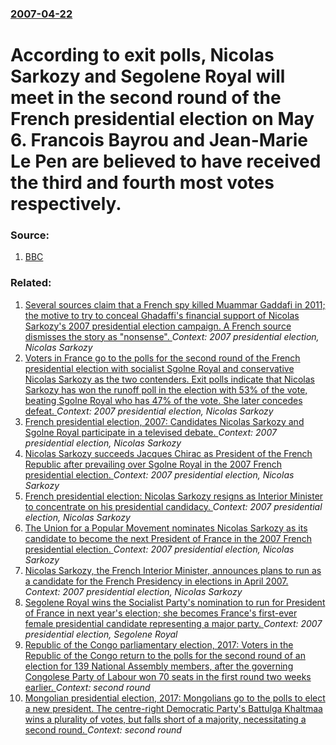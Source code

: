 ### [2007-04-22](/news/2007/04/22/index.md)

#  According to exit polls, Nicolas Sarkozy and Segolene Royal will meet in the second round of the French presidential election on May 6. Francois Bayrou and Jean-Marie Le Pen are believed to have received the third and fourth most votes respectively. 




### Source:

1. [BBC](http://news.bbc.co.uk/2/hi/europe/6582007.stm)

### Related:

1. [Several sources claim that a French spy killed Muammar Gaddafi in 2011; the motive to try to conceal Ghadaffi's financial support of Nicolas Sarkozy's 2007 presidential election campaign. A French source dismisses the story as "nonsense". ](/news/2012/10/2/several-sources-claim-that-a-french-spy-killed-muammar-gaddafi-in-2011-the-motive-to-try-to-conceal-ghadaffi-s-financial-support-of-nicolas.md) _Context: 2007 presidential election, Nicolas Sarkozy_
2. [ Voters in France go to the polls for the second round of the French presidential election with socialist Sgolne Royal and conservative Nicolas Sarkozy as the two contenders. Exit polls indicate that Nicolas Sarkozy has won the runoff poll in the election with 53% of the vote, beating Sgolne Royal who has 47% of the vote. She later concedes defeat. ](/news/2007/05/6/voters-in-france-go-to-the-polls-for-the-second-round-of-the-french-presidential-election-with-socialist-segolene-royal-and-conservative-ni.md) _Context: 2007 presidential election, Nicolas Sarkozy_
3. [ French presidential election, 2007: Candidates Nicolas Sarkozy and Sgolne Royal participate in a televised debate. ](/news/2007/05/2/french-presidential-election-2007-candidates-nicolas-sarkozy-and-segolene-royal-participate-in-a-televised-debate.md) _Context: 2007 presidential election, Nicolas Sarkozy_
4. [ Nicolas Sarkozy succeeds Jacques Chirac as President of the French Republic after prevailing over Sgolne Royal in the 2007 French presidential election. ](/news/2007/05/16/nicolas-sarkozy-succeeds-jacques-chirac-as-president-of-the-french-republic-after-prevailing-over-segolene-royal-in-the-2007-french-preside.md) _Context: 2007 presidential election, Nicolas Sarkozy_
5. [ French presidential election: Nicolas Sarkozy resigns as Interior Minister to concentrate on his presidential candidacy. ](/news/2007/03/26/french-presidential-election-nicolas-sarkozy-resigns-as-interior-minister-to-concentrate-on-his-presidential-candidacy.md) _Context: 2007 presidential election, Nicolas Sarkozy_
6. [ The Union for a Popular Movement nominates Nicolas Sarkozy as its candidate to become the next President of France in the 2007 French presidential election. ](/news/2007/01/14/the-union-for-a-popular-movement-nominates-nicolas-sarkozy-as-its-candidate-to-become-the-next-president-of-france-in-the-2007-french-presi.md) _Context: 2007 presidential election, Nicolas Sarkozy_
7. [ Nicolas Sarkozy, the French Interior Minister, announces plans to run as a candidate for the French Presidency in elections in April 2007. ](/news/2006/11/30/nicolas-sarkozy-the-french-interior-minister-announces-plans-to-run-as-a-candidate-for-the-french-presidency-in-elections-in-april-2007.md) _Context: 2007 presidential election, Nicolas Sarkozy_
8. [ Segolene Royal wins the Socialist Party's nomination to run for President of France in next year's election; she becomes France's first-ever female presidential candidate representing a major party. ](/news/2006/11/16/sa-c-gola-ne-royal-wins-the-socialist-party-s-nomination-to-run-for-president-of-france-in-next-year-s-election-she-becomes-france-s-first-e.md) _Context: 2007 presidential election, Segolene Royal_
9. [Republic of the Congo parliamentary election, 2017: Voters in the Republic of the Congo return to the polls for the second round of an election for 139 National Assembly members, after the governing Congolese Party of Labour won 70 seats in the first round two weeks earlier. ](/news/2017/07/30/republic-of-the-congo-parliamentary-election-2017-voters-in-the-republic-of-the-congo-return-to-the-polls-for-the-second-round-of-an-elect.md) _Context: second round_
10. [Mongolian presidential election, 2017: Mongolians go to the polls to elect a new president. The centre-right Democratic Party's Battulga Khaltmaa wins a plurality of votes, but falls short of a majority, necessitating a second round. ](/news/2017/06/26/mongolian-presidential-election-2017-mongolians-go-to-the-polls-to-elect-a-new-president-the-centre-right-democratic-party-s-battulga-kha.md) _Context: second round_
